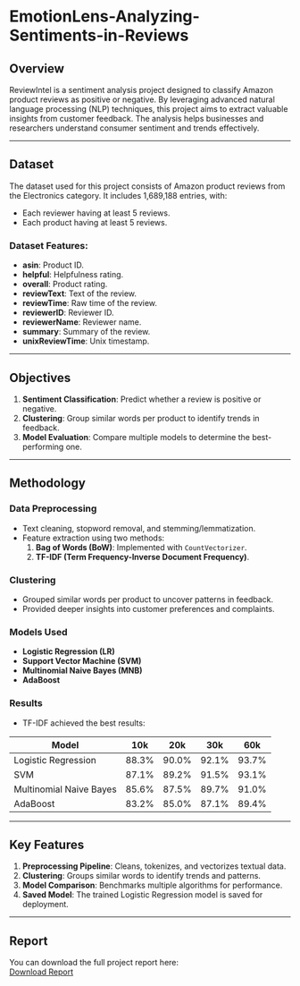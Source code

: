 # EmotionLens-Analyzing-Sentiments-in-Reviews

## Overview
ReviewIntel is a sentiment analysis project designed to classify Amazon product reviews as positive or negative. By leveraging advanced natural language processing (NLP) techniques, this project aims to extract valuable insights from customer feedback. The analysis helps businesses and researchers understand consumer sentiment and trends effectively.

---

## Dataset
The dataset used for this project consists of Amazon product reviews from the Electronics category. It includes 1,689,188 entries, with:
- Each reviewer having at least 5 reviews.
- Each product having at least 5 reviews.

### Dataset Features:
- **asin**: Product ID.
- **helpful**: Helpfulness rating.
- **overall**: Product rating.
- **reviewText**: Text of the review.
- **reviewTime**: Raw time of the review.
- **reviewerID**: Reviewer ID.
- **reviewerName**: Reviewer name.
- **summary**: Summary of the review.
- **unixReviewTime**: Unix timestamp.

---

## Objectives
1. **Sentiment Classification**: Predict whether a review is positive or negative.
2. **Clustering**: Group similar words per product to identify trends in feedback.
3. **Model Evaluation**: Compare multiple models to determine the best-performing one.

---

## Methodology
### Data Preprocessing
- Text cleaning, stopword removal, and stemming/lemmatization.
- Feature extraction using two methods:
  1. **Bag of Words (BoW)**: Implemented with `CountVectorizer`.
  2. **TF-IDF (Term Frequency-Inverse Document Frequency)**.

### Clustering
- Grouped similar words per product to uncover patterns in feedback.
- Provided deeper insights into customer preferences and complaints.

### Models Used
- **Logistic Regression (LR)**
- **Support Vector Machine (SVM)**
- **Multinomial Naive Bayes (MNB)**
- **AdaBoost**

### Results
- TF-IDF achieved the best results:

| **Model**           | **10k** | **20k** | **30k** | **60k** |
|---------------------|---------|---------|---------|---------|
| Logistic Regression | 88.3%   | 90.0%   | 92.1%   | 93.7%   |
| SVM                 | 87.1%   | 89.2%   | 91.5%   | 93.1%   |
| Multinomial Naive Bayes | 85.6% | 87.5%   | 89.7%   | 91.0%   |
| AdaBoost            | 83.2%   | 85.0%   | 87.1%   | 89.4%   |

---

## Key Features
1. **Preprocessing Pipeline**: Cleans, tokenizes, and vectorizes textual data.
2. **Clustering**: Groups similar words to identify trends and patterns.
3. **Model Comparison**: Benchmarks multiple algorithms for performance.
4. **Saved Model**: The trained Logistic Regression model is saved for deployment.
---

## Report
You can download the full project report here:  
[Download Report](report.pdf)
